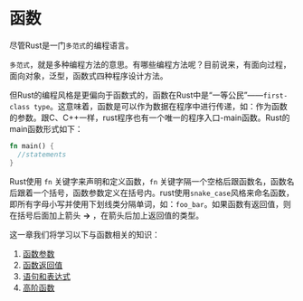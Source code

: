 # 函数

尽管Rust是一门`多范式`的编程语言。

`多范式`，就是多种编程方法的意思。有哪些编程方法呢？目前说来，有面向过程，面向对象，泛型，函数式四种程序设计方法。

但Rust的编程风格是更偏向于函数式的，函数在Rust中是“一等公民”——`first-class type`。这意味着，函数是可以作为数据在程序中进行传递，如：作为函数的参数。跟C、C++一样，rust程序也有一个唯一的程序入口-main函数。Rust的main函数形式如下：

```rust
fn main() {
  //statements
}
```

Rust使用 `fn` 关键字来声明和定义函数，`fn` 关键字隔一个空格后跟函数名，函数名后跟着一个括号，函数参数定义在括号内。rust使用`snake_case`风格来命名函数，即所有字母小写并使用下划线类分隔单词，如：`foo_bar`。如果函数有返回值，则在括号后面加上箭头 __->__ ，在箭头后加上返回值的类型。

这一章我们将学习以下与函数相关的知识：

1. [函数参数](arguement.md)
2. [函数返回值](return_value.md)
3. [语句和表达式](statement_expression.md)
4. [高阶函数](higher_order_function.md)
